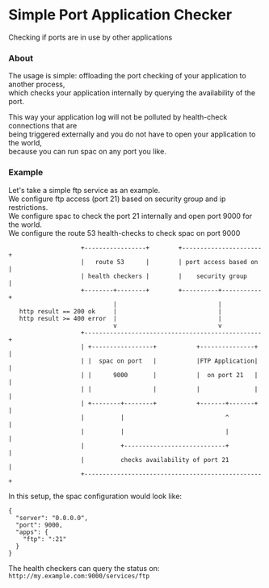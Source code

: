 # Simple Port Application Checker
Checking if ports are in use by other applications

### About
The usage is simple: offloading the port checking of your application to another process,  
which checks your application internally by querying the availability of the port.  
  
This way your application log will not be polluted by health-check connections that are  
being triggered externally and you do not have to open your application to the world,  
because you can run spac on any port you like.

### Example
Let's take a simple ftp service as an example.  
We configure ftp access (port 21) based on security group and ip restrictions.  
We configure spac to check the port 21 internally and open port 9000 for the world.  
We configure the route 53 health-checks to check spac on port 9000 

```
                    +-----------------+        +----------------------+
                    |   route 53      |        | port access based on |
                    | health checkers |        |    security group    |
                    +--------+--------+        +----------+-----------+
                             |                            |
   http result == 200 ok     |                            |
   http result >= 400 error  |                            |
                             v                            v
                    +-------------------------------------------------+
                    | +-----------------+           +---------------+ |
                    | |  spac on port   |           |FTP Application| |
                    | |      9000       |           |  on port 21   | |
                    | |                 |           |               | |
                    | +--------+--------+           +-------+-------+ |
                    |          |                            ^         |
                    |          |                            |         |
                    |          +----------------------------+         |
                    |          checks availability of port 21         |
                    +-------------------------------------------------+
```

In this setup, the spac configuration would look like:
```
{
  "server": "0.0.0.0",
  "port": 9000,
  "apps": {
    "ftp": ":21"
  }
}
```
The health checkers can query the status on:  
`http://my.example.com:9000/services/ftp`





